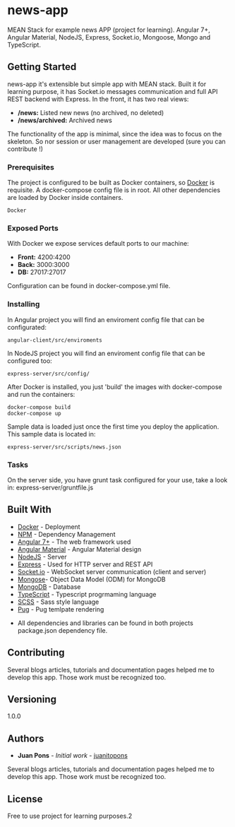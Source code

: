 # news-app

MEAN Stack for example news APP (project for learning).
Angular 7+, Angular Material, NodeJS, Express, Socket.io, Mongoose, Mongo and TypeScript.

## Getting Started

news-app it's extensible but simple app with MEAN stack. Built it for learning purpose, it has Socket.io messages communication and full API REST backend with Express.
In the front, it has two real views:

* **/news:** Listed new news (no archived, no deleted)
* **/news/archived:** Archived news

The functionality of the app is minimal, since the idea was to focus on the skeleton.
So nor session or user management are developed (sure you can contribute !)

### Prerequisites

The project is configured to be built as Docker containers, so [Docker](https://www.docker.com/) is requisite.
A docker-compose config file is in root.
All other dependencies are loaded by Docker inside containers.

```
Docker
```

### Exposed Ports

With Docker we expose services default ports to our machine:

* **Front:** 4200:4200
* **Back:** 3000:3000
* **DB:** 27017:27017

Configuration can be found in docker-compose.yml file.

### Installing

In Angular project you will find an enviroment config file that can be configurated:

```
angular-client/src/enviroments
```

In NodeJS project you will find an enviroment config file that can be configured too:

```
express-server/src/config/
```

After Docker is installed, you just 'build' the images with docker-compose and run the containers:

```
docker-compose build
docker-compose up
```

Sample data is loaded just once the first time you deploy the application.
This sample data is located in:

```
express-server/src/scripts/news.json
```

### Tasks

On the server side, you have grunt task configured for your use, take a look in: express-server/gruntfile.js

## Built With

* [Docker](https://www.docker.com/) - Deployment
* [NPM](https://www.npmjs.com/) - Dependency Management
* [Angular 7+](https://angular.io/) - The web framework used
* [Angular Material](https://material.angular.io/) - Angular Material design
* [NodeJS](https://nodejs.org/es/) - Server
* [Express](https://expressjs.com) - Used for HTTP server and REST API
* [Socket.io](https://socket.io/) - WebSocket server communication (client and server)
* [Mongose](https://mongoosejs.com/)- Object Data Model (ODM) for MongoDB
* [MongoDB](https://www.mongodb.com) - Database
* [TypeScript](https://www.typescriptlang.org/) - Typescript progrmaming language
* [SCSS](https://sass-lang.com/) - Sass style language
* [Pug](https://pugjs.org) - Pug temlpate rendering

- All dependencies and libraries can be found in both projects package.json dependency file.

## Contributing

Several blogs articles, tutorials and documentation pages helped me to develop this app.
Those work must be recognized too.

## Versioning

1.0.0

## Authors

* **Juan Pons** - *Initial work* - [juanitopons](https://github.com/juanitopons)

Several blogs articles, tutorials and documentation pages helped me to develop this app.
Those work must be recognized too.

## License

Free to use project for learning purposes.2
